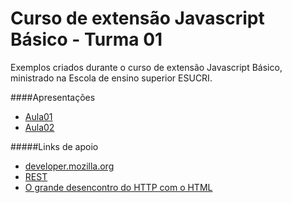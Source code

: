 Curso de extensão Javascript Básico - Turma 01
==========

Exemplos criados durante o curso de extensão Javascript Básico, ministrado na Escola de ensino superior ESUCRI.

####Apresentações
- [Aula01](https://docs.google.com/presentation/d/1tayu0X_DgmJbb8g-wkY6QcV-37KWmJzUxbKmQj-Qrk0/edit?usp=sharing)
- [Aula02](https://docs.google.com/presentation/d/1gQv6a3WsNVSwa4QLJ-rOI7HdKnT_mCl8MKI0J2Tdgls/edit?usp=sharing)

#####Links de apoio
- [developer.mozilla.org](https://developer.mozilla.org/pt-BR/)
- [REST](http://pt.wikipedia.org/wiki/REST)
- [O grande desencontro do HTTP com o HTML](http://tableless.com.br/o-grande-desencontro-http-com-o-html/)
